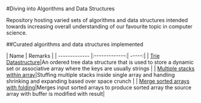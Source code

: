 #Diving into Algorithms and Data Structures

Repository hosting varied sets of algorithms and data structures intended towards increasing overall understanding of our favourite topic in computer science.

##Curated algorithms and data structures implemented 

| Name        | Remarks  |
| ------------- |:-------------:| -----:|
| [Trie Datastructure](./src/trie-data-structure.js)|An ordered tree data structure that is used to store a dynamic set or associative array where the keys are usually strings  |
| [Multiple stacks within array](./src/stacks-stuffed-inside-array.js)|Stuffing multiple stacks inside single array and handling shrinking and expanding based over space crunch  |
| [Merge sorted arrays with folding](./src/merging-sorted-arrays.js)|Merges input sorted arrays to produce sorted array the source array with buffer is modified with result|